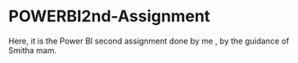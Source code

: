 # POWERBI2nd-Assignment
Here, it is the Power BI second assignment done by me , by the guidance of Smitha mam.
